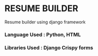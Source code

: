 # RESUME BUILDER
Resume builder using django framework
### Language Used : Python, HTML
### Libraries Used : Django Crispy forms
